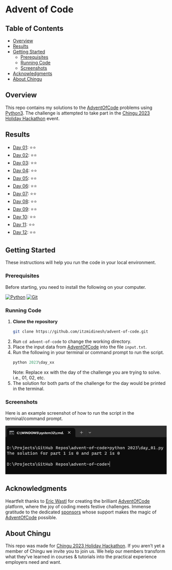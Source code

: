 # Advent of Code

## Table of Contents
- [Overview](#overview)
- [Results](#results)
- [Getting Started](#getting-started)
  * [Prerequisites](#prerequisites)
  * [Running Code](#running-code)
  * [Screenshots](#screenshots)
- [Acknowledgments](#acknowledgments)
- [About Chingu](#about-chingu)

## Overview

This repo contains my solutions to the [AdventOfCode](https://adventofcode.com/) problems using [Python3](https://www.python.org/). The challenge is attempted to take part in the [Chingu 2023 Holiday Hackathon](https://wwww.chingu.io/) event.

## Results

- [Day 01](2023/day_01.py): ⭐️⭐️
- [Day 02](2023/day_02.py): ⭐️⭐️
- [Day 03](2023/day_03.py): ⭐️⭐️
- [Day 04](2023/day_04.py): ⭐️⭐️
- [Day 05](2023/day_05.py): ⭐️⭐️
- [Day 06](2023/day_06.py): ⭐️⭐️
- [Day 07](2023/day_07.py): ⭐️⭐️
- [Day 08](2023/day_08.py): ⭐️⭐️
- [Day 09](2023/day_09.py): ⭐️⭐️
- [Day 10](2023/day_10.py): ⭐️⭐️
- [Day 11](2023/day_11.py): ⭐️⭐️
- [Day 12](2023/day_12.py): ⭐️⭐️

## Getting Started

These instructions will help you run the code in your local environment.

### Prerequisites

Before starting, you need to install the following on your computer.

[![Python](https://img.shields.io/badge/python-3670A0?style=for-the-badge&logo=python&logoColor=ffdd54)](https://www.python.org/downloads/)
[![Git](https://img.shields.io/badge/git-%23F05033.svg?style=for-the-badge&logo=git&logoColor=white)](https://git-scm.com/downloads)

### Running Code

1. **Clone the repository**
    ```bash
    git clone https://github.com/itzmidinesh/advent-of-code.git
    ```
2. Run `cd advent-of-code` to change the working directory.
3. Place the input data from [AdventOfCode](https://adventofcode.com/) into the file `input.txt`.
4. Run the following in your terminal or command prompt to run the script. 
    ```python
    python 2023\day_xx
    ```
    Note: Replace xx with the day of the challenge you are trying to solve. i.e., 01, 02, etc.
5. The solution for both parts of the challenge for the day would be printed in the terminal.

### Screenshots
Here is an example screenshot of how to run the script in the terminal/command prompt.

![Example Screenshot](assets/images/running-code.png)

## Acknowledgments

Heartfelt thanks to [Eric Wastl](https://was.tl/) for creating the brilliant [AdventOfCode](https://adventofcode.com/) platform, where the joy of coding meets festive challenges. Immense gratitude to the dedicated [sponsors](https://adventofcode.com/2023/sponsors) whose support makes the magic of [AdventOfCode](https://adventofcode.com/) possible.

## About Chingu

This repo was made for [Chingu 2023 Holiday Hackathon](https://wwww.chingu.io/).
If you aren’t yet a member of Chingu we invite you to join us. We help our members transform what they’ve learned in courses & tutorials into the practical experience employers need and want.